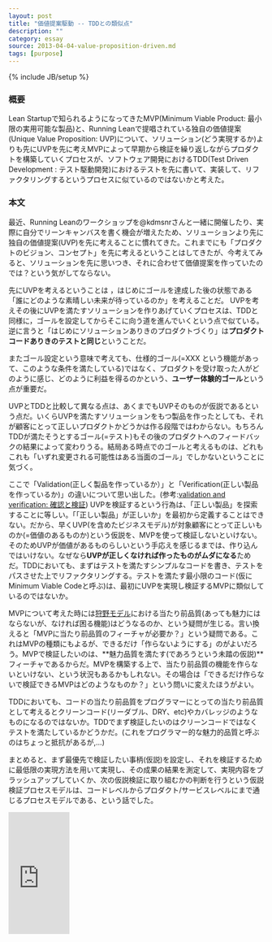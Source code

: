```yaml
---
layout: post
title: "価値提案駆動 -- TDDとの類似点"
description: ""
category: essay
source: 2013-04-04-value-proposition-driven.md
tags: [purpose]
---
```

{% include JB/setup %}

### 概要

Lean Startupで知られるようになってきたMVP(Minimum Viable Product: 最小限の実用可能な製品)と、Running Leanで提唱されている独自の価値提案(Unique Value Proposition: UVP)について、ソリューション(どう実現するか)よりも先にUVPを先に考えMVPによって早期から検証を繰り返しながらプロダクトを構築していくプロセスが、ソフトウェア開発におけるTDD(Test Driven Development : テスト駆動開発)におけるテストを先に書いて、実装して、リファクタリングするというプロセスに似ているのではないかと考えた。

### 本文

最近、Running Leanのワークショップを@kdmsnrさんと一緒に開催したり、実際に自分でリーンキャンバスを書く機会が増えたため、ソリューションより先に独自の価値提案(UVP)を先に考えることに慣れてきた。これまでにも「プロダクトのビジョン、コンセプト」を先に考えるということはしてきたが、今考えてみると、ソリューションを先に思いつき、それに合わせて価値提案を作っていたのでは？という気がしてならない。

先にUVPを考えるということは ，はじめにゴールを達成した後の状態である「誰にどのような素晴しい未来が待っているのか」を考えることだ。
UVPを考えその後にUVPを満たすソリューションを作りあげていくプロセスは、TDDと同様に，ゴールを設定してからそこに向う道を進んでいくという点で似ている。逆に言うと「はじめにソリューションありきのプロダクトづくり」は**プロダクトコードありきのテストと同じ**ということだ。

またゴール設定という意味で考えても、仕様的ゴール(=XXX という機能があって、このような条件を満たしている)ではなく、プロダクトを受け取った人がどのように感じ、どのように利益を得るのかという、**ユーザー体験的ゴール**という点が重要だ。

UVPとTDDと比較して異なる点は、あくまでもUVPそのものが仮説であるという点だ。いくらUVPを満たすソリューションをもつ製品を作ったとしても、それが顧客にとって正しいプロダクトかどうかは作る段階ではわからない。もちろんTDDが満たそうとするゴール(=テスト)もその後のプロダクトへのフィードバックの結果によって変わりうる。結局ある時点でのゴールと考えるものは、どれもこれも「いずれ変更される可能性はある当面のゴール」でしかないということに気づく。

ここで「Validation(正しく製品を作っているか）」と「Verification(正しい製品を作っているか)」の違いについて思い出した。(参考:[validation and verification: 確認と検証](http://lise.me.sophia.ac.jp/kktm/Essay/validation_verification.htm))
UVPを検証するという行為は、「正しい製品」を探索することに等しい。「「正しい製品」が正しいか」を最初から定義することはできない。だから、早くUVP(を含めたビジネスモデル)が対象顧客にとって正しいものか(=価値のあるものか)という仮説を、MVPを使って検証しないといけない。そのためUVPが価値があるものらしいという手応えを感じるまでは、作り込んではいけない。なぜなら**UVPが正しくなければ作ったものがムダになる**ためだ。TDDにおいても、まずはテストを満たすシンプルなコードを書き、テストをパスさせた上でリファクタリングする。テストを満たす最小限のコード(仮にMinimum Viable Codeと呼ぶ)は、最初にUVPを実現し検証するMVPに類似しているのではないか。

MVPについて考えた時には[狩野モデル](https://sites.google.com/site/techdmba/kanomodel)における当たり前品質(あっても魅力にはならないが、なければ困る機能)はどうなるのか、という疑問が生じる。言い換えると「MVPに当たり前品質のフィーチャが必要か？」という疑問である。これはMVPの種類にもよるが、できるだけ「作らないようにする」のがよいだろう。MVPで検証したいのは、**魅力品質を満たす(であろうという未踏の仮説)**フィーチャであるからだ。MVPを構築する上で、当たり前品質の機能を作らないといけない、という状況もあるかもしれない。その場合は「できるだけ作らないで検証できるMVPはどのようなものか？」という問いに変えたほうがよい。

TDDにおいても、コードの当たり前品質をプログラマーにとっての当たり前品質として考えるとクリーンコード(リーダブル、DRY、etc)やカバレッジのようなものになるのではないか。TDDでまず検証したいのはクリーンコードではなくテストを満たしているかどうかだ。(これをプログラマー的な魅力的品質と呼ぶのはちょっと抵抗があるが,...) 

まとめると、まず最優先で検証したい事柄(仮説)を設定し、それを検証するために最低限の実現方法を用いて実現し、その成果の結果を測定して、実現内容をブラッシュアップしていくか、次の仮説検証に取り組むかの判断を行うという仮説検証プロセスモデルは、コードレベルからプロダクト/サービスレベルにまで通じるプロセスモデルである、という話でした。

<iframe src="http://rcm-jp.amazon.co.jp/e/cm?lt1=_blank&bc1=000000&IS2=1&bg1=FFFFFF&fc1=000000&lc1=0000FF&t=giantech-22&o=9&p=8&l=as4&m=amazon&f=ifr&ref=ss_til&asins=4873115914" style="width:120px;height:240px;" scrolling="no" marginwidth="0" marginheight="0" frameborder="0"></iframe>
